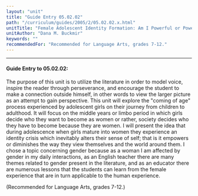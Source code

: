 ```yaml
---
layout: "unit"
title: "Guide Entry 05.02.02"
path: "/curriculum/guides/2005/2/05.02.02.x.html"
unitTitle: "Female Adolescent Identity Formation: Am I Powerful or Powerless?"
unitAuthor: "Dana M. Buckmir"
keywords: ""
recommendedFor: "Recommended for Language Arts, grades 7-12."
---
```

<body>
<hr/>
<h4>
Guide Entry to 05.02.02:
</h4>
<p>
The purpose of this unit is to utilize the literature in order to model voice, inspire the reader through perseverance, and encourage the student to make a connection outside himself, in other words to view the larger picture as an attempt to gain perspective. This unit will explore the "coming of age" process experienced by adolescent girls on their journey from children to adulthood. It will focus on the middle years or limbo period in which girls decide who they want to become as women or rather, society decides who they have to become because they are women. I will present the idea that during adolescence when girls mature into women they experience an identity crisis which inevitably alters their sense of self; that is it empowers or diminishes the way they view themselves and the world around them. I chose a topic concerning gender because as a woman I am affected by gender in my daily interactions, as an English teacher there are many themes related to gender present in the literature, and as an educator there are numerous lessons that the students can learn from the female experience that are in turn applicable to the human experience.
</p>
<p>
(Recommended for Language Arts, grades 7-12.)
</p>
</body>